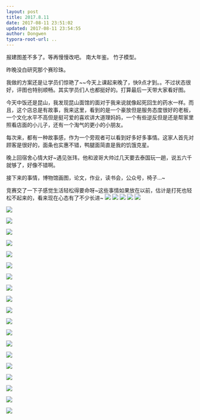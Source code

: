 ```yaml
---
layout: post
title: 2017.8.11
date: 2017-08-11 23:51:02
updated: 2017-08-11 23:54:55
author: Dongwen
typora-root-url: ..
---
```




报建图差不多了。等再慢慢改吧。
南大年鉴。
竹子模型。

昨晚没白研究那个赛珍珠。

我做的方案还是让学员们惊艳了~~今天上课起来晚了，快9点才到。。不过状态很好，评图也特别顺畅。其实学员们人也都挺好的。打算最后一天带大家看好图。

今天中饭还是昆山，我发现昆山面馆的面对于我来说就像起死回生的药水一样。而且，这个店总是有故事，我来这里，看到的是一个豪放但是服务态度很好的老板，一个文化水平不高但是挺可爱的喜欢讲大道理妈妈，一个有些逆反但是还是帮家里照看店面的小儿子，还有一个淘气的更小的小朋友。

每次来，都有一种故事感，作为一个旁观者可以看到好多好多事情。这家人首先对顾客是很好的，面条也实惠不错，鸭腿面简直是我的饥饿克星。

晚上回宿舍心情大好~遇见张玮，他和波哥大帅过几天要去泰国玩一趟，说五六千就够了，好像不错啊。

接下来的事情，博物馆画图，论文，作业，读书会，公众号，椅子…~

竞赛交了一下子感觉生活轻松得要命呀~这些事情如果放在以前，估计是打死也轻松不起来的，看来现在心态有了不少长进~     ![](/img/in-post/p44645602.jpg)
![](/img/in-post/p44645609.jpg)
![](/img/in-post/p44645620.jpg)
![](/img/in-post/p44645606.jpg)
![](/img/in-post/p44645603.jpg)

![](/img/in-post/p44645603.jpg)

![](/img/in-post/p44645603.jpg)

![](/img/in-post/p44645603.jpg)

![](/img/in-post/p44645603.jpg)

![](/img/in-post/p44645603.jpg)

![](/img/in-post/p44645603.jpg)

![](/img/in-post/p44645603.jpg)

![](/img/in-post/p44645603.jpg)

![](/img/in-post/p44645603.jpg)

![](/img/in-post/p44645603.jpg)

![](/img/in-post/p44645603.jpg)

![](/img/in-post/p44645603.jpg)

![](/img/in-post/p44645603.jpg)

![](/img/in-post/p44645603.jpg)

![](/img/in-post/p44645603.jpg)

![](/img/in-post/p44645603.jpg)

![](/img/in-post/p44645603.jpg)

![](/img/in-post/p44645603.jpg)

![](/img/in-post/p44645603.jpg)

